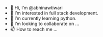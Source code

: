 - 👋 Hi, I’m @abhinawtiwari
- 👀 I’m interested in full stack development.
- 🌱 I’m currently learning python.
- 💞️ I’m looking to collaborate on ...
- 📫 How to reach me ...

<!---
abhinawtiwari/abhinawtiwari is a ✨ special ✨ repository because its `README.md` (this file) appears on your GitHub profile.
You can click the Preview link to take a look at your changes.
--->
